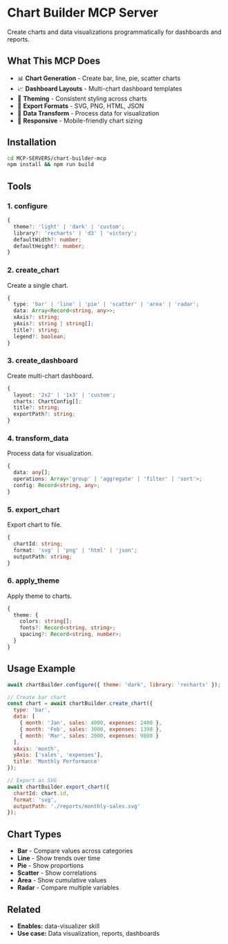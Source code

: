 # Chart Builder MCP Server

Create charts and data visualizations programmatically for dashboards and reports.

## What This MCP Does

- 📊 **Chart Generation** - Create bar, line, pie, scatter charts
- 📈 **Dashboard Layouts** - Multi-chart dashboard templates
- 🎨 **Theming** - Consistent styling across charts
- 💾 **Export Formats** - SVG, PNG, HTML, JSON
- 🔄 **Data Transform** - Process data for visualization
- 📱 **Responsive** - Mobile-friendly chart sizing

## Installation

```bash
cd MCP-SERVERS/chart-builder-mcp
npm install && npm run build
```

## Tools

### 1. configure
```typescript
{
  theme?: 'light' | 'dark' | 'custom';
  library?: 'recharts' | 'd3' | 'victory';
  defaultWidth?: number;
  defaultHeight?: number;
}
```

### 2. create_chart
Create a single chart.
```typescript
{
  type: 'bar' | 'line' | 'pie' | 'scatter' | 'area' | 'radar';
  data: Array<Record<string, any>>;
  xAxis?: string;
  yAxis?: string | string[];
  title?: string;
  legend?: boolean;
}
```

### 3. create_dashboard
Create multi-chart dashboard.
```typescript
{
  layout: '2x2' | '1x3' | 'custom';
  charts: ChartConfig[];
  title?: string;
  exportPath?: string;
}
```

### 4. transform_data
Process data for visualization.
```typescript
{
  data: any[];
  operations: Array<'group' | 'aggregate' | 'filter' | 'sort'>;
  config: Record<string, any>;
}
```

### 5. export_chart
Export chart to file.
```typescript
{
  chartId: string;
  format: 'svg' | 'png' | 'html' | 'json';
  outputPath: string;
}
```

### 6. apply_theme
Apply theme to charts.
```typescript
{
  theme: {
    colors: string[];
    fonts?: Record<string, string>;
    spacing?: Record<string, number>;
  }
}
```

## Usage Example

```javascript
await chartBuilder.configure({ theme: 'dark', library: 'recharts' });

// Create bar chart
const chart = await chartBuilder.create_chart({
  type: 'bar',
  data: [
    { month: 'Jan', sales: 4000, expenses: 2400 },
    { month: 'Feb', sales: 3000, expenses: 1398 },
    { month: 'Mar', sales: 2000, expenses: 9800 }
  ],
  xAxis: 'month',
  yAxis: ['sales', 'expenses'],
  title: 'Monthly Performance'
});

// Export as SVG
await chartBuilder.export_chart({
  chartId: chart.id,
  format: 'svg',
  outputPath: './reports/monthly-sales.svg'
});
```

## Chart Types

- **Bar** - Compare values across categories
- **Line** - Show trends over time
- **Pie** - Show proportions
- **Scatter** - Show correlations
- **Area** - Show cumulative values
- **Radar** - Compare multiple variables

## Related

- **Enables:** data-visualizer skill
- **Use case:** Data visualization, reports, dashboards

